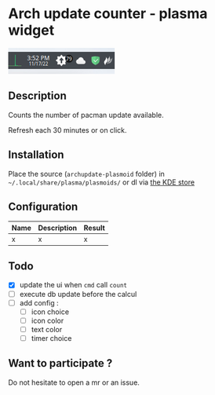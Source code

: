 # Arch update counter - plasma widget

![screenshot of the plugin](git-assets/img/screenshot.png)

## Description

Counts the number of pacman update available.

Refresh each 30 minutes or on click.

## Installation

Place the source (`archupdate-plasmoid` folder) in `~/.local/share/plasma/plasmoids/` or dl via [the KDE store](https://store.kde.org/browse?cat=418&ord=latest)

## Configuration

| Name | Description | Result |
|--|--|--|
| x | x | x |

## Todo

- [x] update the ui when `cmd` call `count`
- [ ] execute db update before the calcul
- [ ] add config :
  - [ ] icon choice
  - [ ] icon color
  - [ ] text color
  - [ ] timer choice

## Want to participate ?

Do not hesitate to open a mr or an issue.

